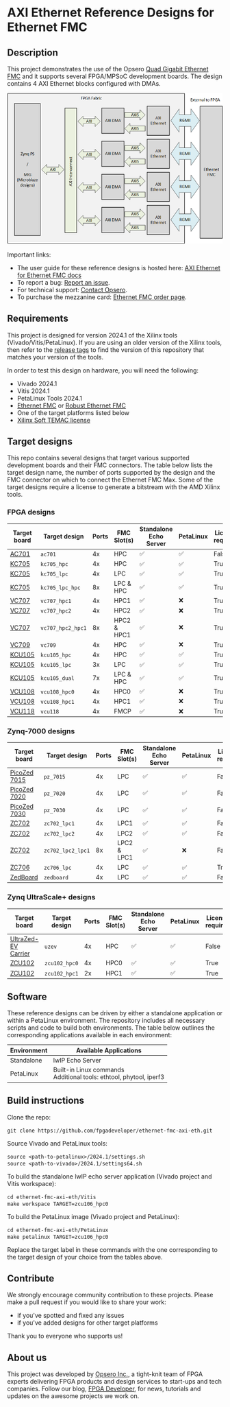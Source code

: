 # AXI Ethernet Reference Designs for Ethernet FMC

## Description

This project demonstrates the use of the Opsero [Quad Gigabit Ethernet FMC](https://ethernetfmc.com "Ethernet FMC") and it supports
several FPGA/MPSoC development boards. The design contains 4 AXI Ethernet blocks configured with DMAs.

![Block diagram](docs/source/images/axi-eth-block-diagram.png "AXI Ethernet block diagram")

Important links:

* The user guide for these reference designs is hosted here: [AXI Ethernet for Ethernet FMC docs](https://axieth.ethernetfmc.com "AXI Ethernet for Ethernet FMC docs")
* To report a bug: [Report an issue](https://github.com/fpgadeveloper/ethernet-fmc-axi-eth/issues "Report an issue").
* For technical support: [Contact Opsero](https://opsero.com/contact-us "Contact Opsero").
* To purchase the mezzanine card: [Ethernet FMC order page](https://opsero.com/product/ethernet-fmc "Ethernet FMC order page").

## Requirements

This project is designed for version 2024.1 of the Xilinx tools (Vivado/Vitis/PetaLinux). 
If you are using an older version of the Xilinx tools, then refer to the 
[release tags](https://github.com/fpgadeveloper/ethernet-fmc-axi-eth/tags "releases")
to find the version of this repository that matches your version of the tools.

In order to test this design on hardware, you will need the following:

* Vivado 2024.1
* Vitis 2024.1
* PetaLinux Tools 2024.1
* [Ethernet FMC] or [Robust Ethernet FMC]
* One of the target platforms listed below
* [Xilinx Soft TEMAC license](https://ethernetfmc.com/getting-a-license-for-the-xilinx-tri-mode-ethernet-mac/ "Xilinx Soft TEMAC license")

## Target designs

This repo contains several designs that target various supported development boards and their
FMC connectors. The table below lists the target design name, the number of ports supported by the design and 
the FMC connector on which to connect the Ethernet FMC Max. Some of the target designs
require a license to generate a bitstream with the AMD Xilinx tools.

<!-- updater start -->
### FPGA designs

| Target board          | Target design      | Ports       | FMC Slot(s) | Standalone<br> Echo Server | PetaLinux | License<br> required |
|-----------------------|--------------------|-------------|-------------|-------|-------|-------|
| [AC701]               | `ac701`            | 4x          | HPC         | :white_check_mark: | :white_check_mark: | False |
| [KC705]               | `kc705_hpc`        | 4x          | HPC         | :white_check_mark: | :white_check_mark: | True  |
| [KC705]               | `kc705_lpc`        | 4x          | LPC         | :white_check_mark: | :white_check_mark: | True  |
| [KC705]               | `kc705_lpc_hpc`    | 8x          | LPC & HPC   | :white_check_mark: | :white_check_mark: | True  |
| [VC707]               | `vc707_hpc1`       | 4x          | HPC1        | :white_check_mark: | :x:   | True  |
| [VC707]               | `vc707_hpc2`       | 4x          | HPC2        | :white_check_mark: | :x:   | True  |
| [VC707]               | `vc707_hpc2_hpc1`  | 8x          | HPC2 & HPC1 | :white_check_mark: | :x:   | True  |
| [VC709]               | `vc709`            | 4x          | HPC         | :white_check_mark: | :x:   | True  |
| [KCU105]              | `kcu105_hpc`       | 4x          | HPC         | :white_check_mark: | :white_check_mark: | True  |
| [KCU105]              | `kcu105_lpc`       | 3x          | LPC         | :white_check_mark: | :white_check_mark: | True  |
| [KCU105]              | `kcu105_dual`      | 7x          | LPC & HPC   | :white_check_mark: | :white_check_mark: | True  |
| [VCU108]              | `vcu108_hpc0`      | 4x          | HPC0        | :white_check_mark: | :x:   | True  |
| [VCU108]              | `vcu108_hpc1`      | 4x          | HPC1        | :white_check_mark: | :x:   | True  |
| [VCU118]              | `vcu118`           | 4x          | FMCP        | :white_check_mark: | :x:   | True  |

### Zynq-7000 designs

| Target board          | Target design      | Ports       | FMC Slot(s) | Standalone<br> Echo Server | PetaLinux | License<br> required |
|-----------------------|--------------------|-------------|-------------|-------|-------|-------|
| [PicoZed 7015]        | `pz_7015`          | 4x          | LPC         | :white_check_mark: | :white_check_mark: | False |
| [PicoZed 7020]        | `pz_7020`          | 4x          | LPC         | :white_check_mark: | :white_check_mark: | False |
| [PicoZed 7030]        | `pz_7030`          | 4x          | LPC         | :white_check_mark: | :white_check_mark: | False |
| [ZC702]               | `zc702_lpc1`       | 4x          | LPC1        | :white_check_mark: | :white_check_mark: | False |
| [ZC702]               | `zc702_lpc2`       | 4x          | LPC2        | :white_check_mark: | :white_check_mark: | False |
| [ZC702]               | `zc702_lpc2_lpc1`  | 8x          | LPC2 & LPC1 | :white_check_mark: | :x:   | False |
| [ZC706]               | `zc706_lpc`        | 4x          | LPC         | :white_check_mark: | :white_check_mark: | True  |
| [ZedBoard]            | `zedboard`         | 4x          | LPC         | :white_check_mark: | :white_check_mark: | False |

### Zynq UltraScale+ designs

| Target board          | Target design      | Ports       | FMC Slot(s) | Standalone<br> Echo Server | PetaLinux | License<br> required |
|-----------------------|--------------------|-------------|-------------|-------|-------|-------|
| [UltraZed-EV Carrier] | `uzev`             | 4x          | HPC         | :white_check_mark: | :white_check_mark: | False |
| [ZCU102]              | `zcu102_hpc0`      | 4x          | HPC0        | :white_check_mark: | :white_check_mark: | True  |
| [ZCU102]              | `zcu102_hpc1`      | 2x          | HPC1        | :white_check_mark: | :white_check_mark: | True  |

[AC701]: https://www.xilinx.com/ac701
[KC705]: https://www.xilinx.com/kc705
[VC707]: https://www.xilinx.com/vc707
[VC709]: https://www.xilinx.com/vc709
[KCU105]: https://www.xilinx.com/kcu105
[VCU108]: https://www.xilinx.com/vcu108
[VCU118]: https://www.xilinx.com/vcu118
[PicoZed 7015]: https://www.xilinx.com/products/boards-and-kits/1-hypn9d.html
[PicoZed 7020]: https://www.xilinx.com/products/boards-and-kits/1-hypn9d.html
[PicoZed 7030]: https://www.xilinx.com/products/boards-and-kits/1-hypn9d.html
[ZC702]: https://www.xilinx.com/zc702
[ZC706]: https://www.xilinx.com/zc706
[ZedBoard]: https://www.xilinx.com/products/boards-and-kits/1-8dyf-11.html
[UltraZed-EV Carrier]: https://www.xilinx.com/products/boards-and-kits/1-1s78dxb.html
[ZCU102]: https://www.xilinx.com/zcu102
<!-- updater end -->

## Software

These reference designs can be driven by either a standalone application or within a PetaLinux environment. 
The repository includes all necessary scripts and code to build both environments. The table 
below outlines the corresponding applications available in each environment:

| Environment      | Available Applications  |
|------------------|-------------------------|
| Standalone       | lwIP Echo Server |
| PetaLinux        | Built-in Linux commands<br>Additional tools: ethtool, phytool, iperf3 |

## Build instructions

Clone the repo:
```
git clone https://github.com/fpgadeveloper/ethernet-fmc-axi-eth.git
```

Source Vivado and PetaLinux tools:

```
source <path-to-petalinux>/2024.1/settings.sh
source <path-to-vivado>/2024.1/settings64.sh
```

To build the standalone lwIP echo server application (Vivado project and Vitis workspace):

```
cd ethernet-fmc-axi-eth/Vitis
make workspace TARGET=zcu106_hpc0
```

To build the PetaLinux image (Vivado project and PetaLinux):

```
cd ethernet-fmc-axi-eth/PetaLinux
make petalinux TARGET=zcu106_hpc0
```

Replace the target label in these commands with the one corresponding to the target design of your
choice from the tables above.

## Contribute

We strongly encourage community contribution to these projects. Please make a pull request if you
would like to share your work:
* if you've spotted and fixed any issues
* if you've added designs for other target platforms

Thank you to everyone who supports us!

## About us

This project was developed by [Opsero Inc.](https://opsero.com "Opsero Inc."),
a tight-knit team of FPGA experts delivering FPGA products and design services to start-ups and tech companies. 
Follow our blog, [FPGA Developer](https://www.fpgadeveloper.com "FPGA Developer"), for news, tutorials and
updates on the awesome projects we work on.

[Ethernet FMC]: https://ethernetfmc.com/docs/ethernet-fmc/overview/
[Robust Ethernet FMC]: https://ethernetfmc.com/docs/robust-ethernet-fmc/overview/

